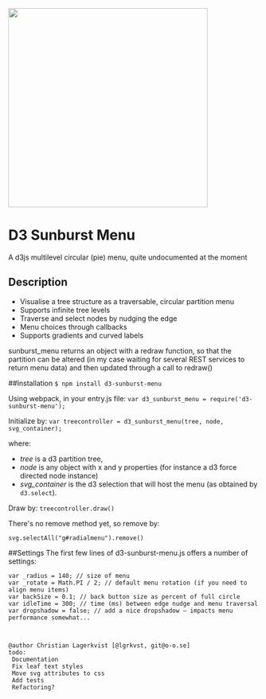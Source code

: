 <img src="https://raw.githubusercontent.com/lgrkvst/d3-sunburst-menu/master/img/example.jpg" width="400">

# D3 Sunburst Menu
A d3js multilevel circular (pie) menu, quite undocumented at the moment


## Description

* Visualise a tree structure as a traversable, circular partition menu
* Supports infinite tree levels
* Traverse and select nodes by nudging the edge
* Menu choices through callbacks
* Supports gradients and curved labels

sunburst_menu returns an object with a redraw function, so that the partition can be altered (in my case waiting for several REST services to return menu data) and then updated through a call to redraw()

##Installation
`$ npm install d3-sunburst-menu`

Using webpack, in your entry.js file:
`var d3_sunburst_menu = require('d3-sunburst-menu');`

Initialize by:
`var treecontroller = d3_sunburst_menu(tree, node, svg_container);`

where:

* _tree_ is a d3 partition tree,
* _node_ is any object with x and y properties (for instance a d3 force directed node instance)
* _svg_container_ is the d3 selection that will host the menu (as obtained by `d3.select`).

Draw by:
`treecontroller.draw()`

There's no remove method yet, so remove by:

`svg.selectAll("g#radialmenu").remove()`

##Settings
The first few lines of d3-sunburst-menu.js offers a number of settings:

    var _radius = 140; // size of menu
    var _rotate = Math.PI / 2; // default menu rotation (if you need to align menu items)
    var backSize = 0.1; // back button size as percent of full circle
    var idleTime = 300; // time (ms) between edge nudge and menu traversal
    var dropshadow = false; // add a nice dropshadow – impacts menu performance somewhat...



    @author Christian Lagerkvist [@lgrkvst, git@o-o.se]
    todo:
     Documentation
     Fix leaf text styles
     Move svg attributes to css
     Add tests
     Refactoring?
